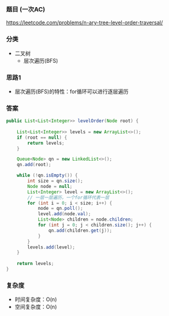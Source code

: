 ### 题目 (一次AC)
https://leetcode.com/problems/n-ary-tree-level-order-traversal/

### 分类
* 二叉树
    * 层次遍历(BFS)

### 思路1
* 层次遍历(BFS)的特性：for循环可以进行逐层遍历

### 答案
```java
public List<List<Integer>> levelOrder(Node root) {
    
    List<List<Integer>> levels = new ArrayList<>();
    if (root == null) {
        return levels;
    }

    Queue<Node> qn = new LinkedList<>();
    qn.add(root);  

    while (!qn.isEmpty()) {
        int size = qn.size();
        Node node = null;
        List<Integer> level = new ArrayList<>();
        // 一层一层遍历，一个for循环代表一层
        for (int i = 0; i < size; i++) {
            node = qn.poll();
            level.add(node.val);
            List<Node> children = node.children;
            for (int j = 0; j < children.size(); j++) {
                qn.add(children.get(j));
            }
        }
        levels.add(level);
    }
    
    return levels;
}
```

### 复杂度
* 时间复杂度：O(n)
* 空间复杂度：O(n)
